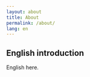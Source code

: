 ```yaml
---
layout: about
title: About
permalink: /about/
lang: en
---
```


<h2>English introduction</h2>

<p>
English here.
</p>